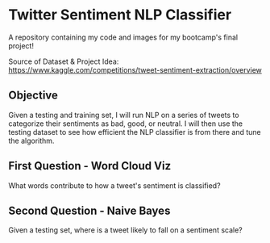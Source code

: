 # Twitter Sentiment NLP Classifier
A repository containing my code and images for my bootcamp's final project!

Source of Dataset & Project Idea: https://www.kaggle.com/competitions/tweet-sentiment-extraction/overview

## Objective
Given a testing and training set, I will run NLP on a series of tweets to categorize their sentiments as bad, good, or neutral. I will then use the testing dataset to see how efficient the NLP classifier is from there and tune the algorithm.

## First Question - Word Cloud Viz
What words contribute to how a tweet's sentiment is classified?

## Second Question - Naive Bayes
Given a testing set, where is a tweet likely to fall on a sentiment scale? 

